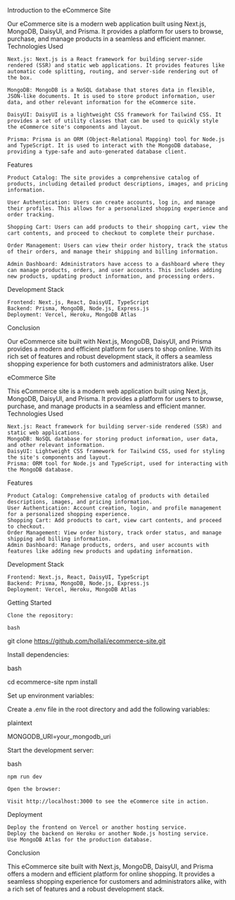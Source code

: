 Introduction to the eCommerce Site

Our eCommerce site is a modern web application built using Next.js, MongoDB, DaisyUI, and Prisma. It provides a platform for users to browse, purchase, and manage products in a seamless and efficient manner.
Technologies Used

    Next.js: Next.js is a React framework for building server-side rendered (SSR) and static web applications. It provides features like automatic code splitting, routing, and server-side rendering out of the box.

    MongoDB: MongoDB is a NoSQL database that stores data in flexible, JSON-like documents. It is used to store product information, user data, and other relevant information for the eCommerce site.

    DaisyUI: DaisyUI is a lightweight CSS framework for Tailwind CSS. It provides a set of utility classes that can be used to quickly style the eCommerce site's components and layout.

    Prisma: Prisma is an ORM (Object-Relational Mapping) tool for Node.js and TypeScript. It is used to interact with the MongoDB database, providing a type-safe and auto-generated database client.

Features

    Product Catalog: The site provides a comprehensive catalog of products, including detailed product descriptions, images, and pricing information.

    User Authentication: Users can create accounts, log in, and manage their profiles. This allows for a personalized shopping experience and order tracking.

    Shopping Cart: Users can add products to their shopping cart, view the cart contents, and proceed to checkout to complete their purchase.

    Order Management: Users can view their order history, track the status of their orders, and manage their shipping and billing information.

    Admin Dashboard: Administrators have access to a dashboard where they can manage products, orders, and user accounts. This includes adding new products, updating product information, and processing orders.

Development Stack

    Frontend: Next.js, React, DaisyUI, TypeScript
    Backend: Prisma, MongoDB, Node.js, Express.js
    Deployment: Vercel, Heroku, MongoDB Atlas

Conclusion

Our eCommerce site built with Next.js, MongoDB, DaisyUI, and Prisma provides a modern and efficient platform for users to shop online. With its rich set of features and robust development stack, it offers a seamless shopping experience for both customers and administrators alike.
User

eCommerce Site

This eCommerce site is a modern web application built using Next.js, MongoDB, DaisyUI, and Prisma. It provides a platform for users to browse, purchase, and manage products in a seamless and efficient manner.
Technologies Used

    Next.js: React framework for building server-side rendered (SSR) and static web applications.
    MongoDB: NoSQL database for storing product information, user data, and other relevant information.
    DaisyUI: Lightweight CSS framework for Tailwind CSS, used for styling the site's components and layout.
    Prisma: ORM tool for Node.js and TypeScript, used for interacting with the MongoDB database.

Features

    Product Catalog: Comprehensive catalog of products with detailed descriptions, images, and pricing information.
    User Authentication: Account creation, login, and profile management for a personalized shopping experience.
    Shopping Cart: Add products to cart, view cart contents, and proceed to checkout.
    Order Management: View order history, track order status, and manage shipping and billing information.
    Admin Dashboard: Manage products, orders, and user accounts with features like adding new products and updating information.

Development Stack

    Frontend: Next.js, React, DaisyUI, TypeScript
    Backend: Prisma, MongoDB, Node.js, Express.js
    Deployment: Vercel, Heroku, MongoDB Atlas

Getting Started

    Clone the repository:

    bash

git clone https://github.com/hollali/ecommerce-site.git

Install dependencies:

bash

cd ecommerce-site
npm install

Set up environment variables:

Create a .env file in the root directory and add the following variables:

plaintext

MONGODB_URI=your_mongodb_uri

Start the development server:

bash

    npm run dev

    Open the browser:

    Visit http://localhost:3000 to see the eCommerce site in action.

Deployment

    Deploy the frontend on Vercel or another hosting service.
    Deploy the backend on Heroku or another Node.js hosting service.
    Use MongoDB Atlas for the production database.

Conclusion

This eCommerce site built with Next.js, MongoDB, DaisyUI, and Prisma offers a modern and efficient platform for online shopping. It provides a seamless shopping experience for customers and administrators alike, with a rich set of features and a robust development stack.
